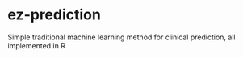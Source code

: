 # ez-prediction
Simple traditional machine learning method for clinical prediction, all implemented in R
